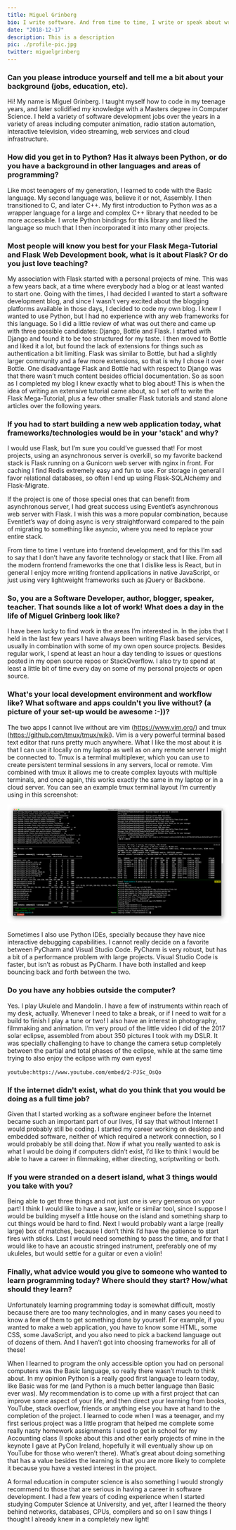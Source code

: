 ```yaml
---
title: Miguel Grinberg
bio: I write software. And from time to time, I write or speak about writing software.
date: "2018-12-17"
description: This is a description
pic: ./profile-pic.jpg
twitter: miguelgrinberg
---
```


### Can you please introduce yourself and tell me a bit about your background (jobs, education, etc).

Hi! My name is Miguel Grinberg. I taught myself how to code in my teenage years, and later solidified my knowledge with a Masters degree in Computer Science. I held a variety of software development jobs over the years in a variety of areas including computer animation, radio station automation, interactive television, video streaming, web services and cloud infrastructure.

### How did you get in to Python? Has it always been Python, or do you have a background in other languages and areas of programming?

Like most teenagers of my generation, I learned to code with the Basic language. My second language was, believe it or not, Assembly. I then transitioned to C, and later C++. My first introduction to Python was as a wrapper language for a large and complex C++ library that needed to be more accessible. I wrote Python bindings for this library and liked the language so much that I then incorporated it into many other projects.

### Most people will know you best for your Flask Mega-Tutorial and Flask Web Development book, what is it about Flask? Or do you just love teaching?

My association with Flask started with a personal projects of mine. This was a few years back, at a time where everybody had a blog or at least wanted to start one. Going with the times, I had decided I wanted to start a software development blog, and since I wasn’t very excited about the blogging platforms available in those days, I decided to code my own blog. I knew I wanted to use Python, but I had no experience with any web frameworks for this language. So I did a little review of what was out there and came up with three possible candidates: Django, Bottle and Flask. I started with Django and found it to be too structured for my taste. I then moved to Bottle and liked it a lot, but found the lack of extensions for things such as authentication a bit limiting. Flask was similar to Bottle, but had a slightly larger community and a few more extensions, so that is why I chose it over Bottle. One disadvantage Flask and Bottle had with respect to Django was that there wasn’t much content besides official documentation. So as soon as I completed my blog I knew exactly what to blog about! This is when the idea of writing an extensive tutorial came about, so I set off to write the Flask Mega-Tutorial, plus a few other smaller Flask tutorials and stand alone articles over the following years.

### If you had to start building a new web application today, what frameworks/technologies would be in your 'stack' and why? 

I would use Flask, but I’m sure you could’ve guessed that! For most projects, using an asynchronous server is overkill, so my favorite backend stack is Flask running on a Gunicorn web server with nginx in front. For caching I find Redis extremely easy and fun to use. For storage in general I favor relational databases, so often I end up using Flask-SQLAlchemy and Flask-Migrate.

If the project is one of those special ones that can benefit from asynchronous server, I had great success using Eventlet’s asynchronous web server with Flask. I wish this was a more popular combination, because Eventlet’s way of doing async is very straightforward compared to the pain of migrating to something like asyncio, where you need to replace your entire stack.

From time to time I venture into frontend development, and for this I’m sad to say that I don’t have any favorite technology or stack that I like. From all the modern frontend frameworks the one that I dislike less is React, but in general I enjoy more writing frontend applications in native JavaScript, or just using very lightweight frameworks such as jQuery or Backbone.

### So, you are a Software Developer, author, blogger, speaker, teacher. That sounds like a lot of work! What does a day in the life of Miguel Grinberg look like? 

I have been lucky to find work in the areas I’m interested in. In the jobs that I held in the last few years I have always been writing Flask based services, usually in combination with some of my own open source projects. Besides regular work, I spend at least an hour a day tending to issues or questions posted in my open source repos or StackOverflow. I also try to spend at least a little bit of time every day on some of my personal projects or open source.

### What's your local development environment and workflow like? What software and apps couldn't you live without? (a picture of your set-up would be awesome :-))?

The two apps I cannot live without are vim (https://www.vim.org/) and tmux (https://github.com/tmux/tmux/wiki). Vim is a very powerful terminal based text editor that runs pretty much anywhere. What I like the most about it is that I can use it locally on my laptop as well as on any remote server I might be connected to. Tmux is a terminal multiplexer, which you can use to create persistent terminal sessions in any servers, local or remote. Vim combined with tmux it allows me to create complex layouts with multiple terminals, and once again, this works exactly the same in my laptop or in a cloud server. You can see an example tmux terminal layout I’m currently using in this screenshot:

![Miguels's text editor](./editor.png)

Sometimes I also use Python IDEs, specially because they have nice interactive debugging capabilities. I cannot really decide on a favorite between PyCharm and Visual Studio Code. PyCharm is very robust, but has a bit of a performance problem with large projects. Visual Studio Code is faster, but isn’t as robust as PyCharm. I have both installed and keep bouncing back and forth between the two.

### Do you have any hobbies outside the computer?

Yes. I play Ukulele and Mandolin. I have a few of instruments within reach of my desk, actually. Whenever I need to take a break, or if I need to wait for a build to finish I play a tune or two! I also have an interest in photography, filmmaking and animation. I’m very proud of the little video I did of the 2017 solar eclipse, assembled from about 350 pictures I took with my DSLR. It was specially challenging to have to change the camera setup completely between the partial and total phases of the eclipse, while at the same time trying to also enjoy the eclipse with my own eyes!

`youtube:https://www.youtube.com/embed/2-PJSc_OsQo`

### If the internet didn't exist, what do you think that you would be doing as a full time job?

Given that I started working as a software engineer before the Internet became such an important part of our lives, I’d say that without Internet I would probably still be coding. I started my career working on desktop and embedded software, neither of which required a network connection, so I would probably be still doing that. Now if what you really wanted to ask is what I would be doing if computers didn’t exist, I’d like to think I would be able to have a career in filmmaking, either directing, scriptwriting or both.

### If you were stranded on a desert island, what 3 things would you take with you?

Being able to get three things and not just one is very generous on your part! I think I would like to have a saw, knife or similar tool, since I suppose I would be building myself a little house on the island and something sharp to cut things would be hard to find. Next I would probably want a large (really large) box of matches, because I don’t think I’d have the patience to start fires with sticks. Last I would need something to pass the time, and for that I would like to have an acoustic stringed instrument, preferably one of my ukuleles, but would settle for a guitar or even a violin!

### Finally, what advice would you give to someone who wanted to learn programming today? Where should they start? How/what should they learn?

Unfortunately learning programming today is somewhat difficult, mostly because there are too many technologies, and in many cases you need to know a few of them to get something done by yourself. For example, if you wanted to make a web application, you have to know some HTML, some CSS, some JavaScript, and you also need to pick a backend language out of dozens of them. And I haven’t got into choosing frameworks for all of these!

When I learned to program the only accessible option you had on personal computers was the Basic language, so really there wasn’t much to think about. In my opinion Python is a really good first language to learn today, like Basic was for me (and Python is a much better language than Basic ever was). My recommendation is to come up with a first project that can improve some aspect of your life, and then direct your learning from books, YouTube, stack overflow, friends or anything else you have at hand to the completion of the project. I learned to code when I was a teenager, and my first serious project was a little program that helped me complete some really nasty homework assignments I used to get in school for my Accounting class (I spoke about this and other early projects of mine in the keynote I gave at PyCon Ireland, hopefully it will eventually show up on YouTube for those who weren’t there). What’s great about doing something that has a value besides the learning is that you are more likely to complete it because you have a vested interest in the project.

A formal education in computer science is also something I would strongly recommend to those that are serious in having a career in software development. I had a few years of coding experience when I started studying Computer Science at University, and yet, after I learned the theory behind networks, databases, CPUs, compilers and so on I saw things I thought I already knew in a completely new light!